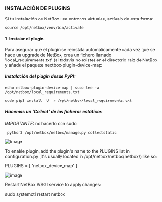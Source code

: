 ### INSTALACIÓN DE PLUGINS

Si tu instalación de NetBox use entronos virtuales, actívalo de esta forma:

```shell
source /opt/netbox/venv/bin/activate
```

#### 1. Instalar el plugin

Para asegurar que el plugin se reinstala automáticamente cada vez que se hace un upgrade de NetBox, crea un fichero llamado 'local_requirements.txt' (si todavía no existe) en el directorio raiz de NetBox y añade el paquete nextbox-plugin-device-map:

##### Instalación del plugin desde PyPI:

```shell
echo netbox-plugin-device-map | sudo tee -a /opt/netbox/local_requirements.txt
```

```shell
sudo pip3 install -U -r /opt/netbox/local_requirements.txt
```

##### Hacemos un 'Collect' de los ficheros estáticos

*IMPORTANTE:* no hacerlo con sudo

```shell
 python3 /opt/netbox/netbox/manage.py collectstatic
```

![image](https://github.com/informaticaeloy/Manuales-And-HowTo/assets/20743678/d2e92de4-bf65-42cf-8509-a211e2ed3754)

To enable plugin, add the plugin's name to the PLUGINS list in configuration.py (it's usually located in /opt/netbox/netbox/netbox/) like so:

PLUGINS = [
    'netbox_device_map'
]

![image](https://github.com/informaticaeloy/Manuales-And-HowTo/assets/20743678/a284eb01-7721-420c-bddd-4275e29cead3)

Restart NetBox WSGI service to apply changes:

sudo systemctl restart netbox
